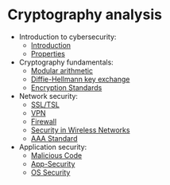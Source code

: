 # Cryptography analysis

- Introduction to cybersecurity:
  - [Introduction](introduction.md)
  - [Properties](computer-security.md)
- Cryptography fundamentals:
  - [Modular arithmetic](modular-arithmetic.md)
  - [Diffie-Hellmann key exchange](diffie-hellmann.md)
  - [Encryption Standards](encryption-standards.md)
- Network security:
  - [SSL/TSL](ssl-tsl.md)
  - [VPN](vpn.md)
  - [Firewall](firewall.md)
  - [Security in Wireless Networks](wireless-networks.md)
  - [AAA Standard](aaa-security.md)
- Application security:
  - [Malicious Code](malicious-code.md)
  - [App-Security](app-security.md)
  - [OS Security](os-security.md)
